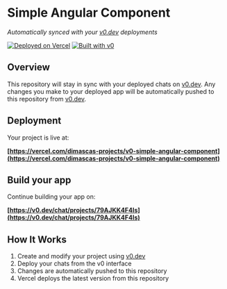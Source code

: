 # Simple Angular Component

*Automatically synced with your [v0.dev](https://v0.dev) deployments*

[![Deployed on Vercel](https://img.shields.io/badge/Deployed%20on-Vercel-black?style=for-the-badge&logo=vercel)](https://vercel.com/dimascas-projects/v0-simple-angular-component)
[![Built with v0](https://img.shields.io/badge/Built%20with-v0.dev-black?style=for-the-badge)](https://v0.dev/chat/projects/79AJKK4F4Is)

## Overview

This repository will stay in sync with your deployed chats on [v0.dev](https://v0.dev).
Any changes you make to your deployed app will be automatically pushed to this repository from [v0.dev](https://v0.dev).

## Deployment

Your project is live at:

**[https://vercel.com/dimascas-projects/v0-simple-angular-component](https://vercel.com/dimascas-projects/v0-simple-angular-component)**

## Build your app

Continue building your app on:

**[https://v0.dev/chat/projects/79AJKK4F4Is](https://v0.dev/chat/projects/79AJKK4F4Is)**

## How It Works

1. Create and modify your project using [v0.dev](https://v0.dev)
2. Deploy your chats from the v0 interface
3. Changes are automatically pushed to this repository
4. Vercel deploys the latest version from this repository